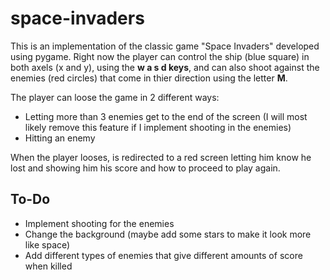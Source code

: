 # space-invaders

This is an implementation of the classic game "Space Invaders" developed using pygame. Right now the player can control the ship (blue square) in both axels (x and y), using the **w a s d keys**, and can also shoot against the enemies (red circles) that come in thier direction using the letter **M**. 

The player can loose the game in 2 different ways:
- Letting more than 3 enemies get to the end of the screen (I will most likely remove this feature if I implement shooting in the enemies)
- Hitting an enemy

When the player looses, is redirected to a red screen letting him know he lost and showing him his score and how to proceed to play again.


## To-Do
- Implement shooting for the enemies
- Change the background (maybe add some stars to make it look more like space)
- Add different types of enemies that give different amounts of score when killed

